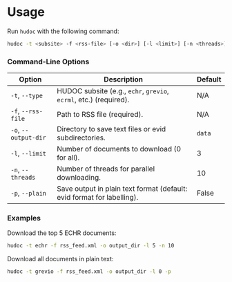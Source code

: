 # Usage

Run `hudoc` with the following command:

```bash
hudoc -t <subsite> -f <rss-file> [-o <dir>] [-l <limit>] [-n <threads>] [-p]
```

### Command-Line Options

| Option                | Description                                                                 | Default         |
|-----------------------|-----------------------------------------------------------------------------|-----------------|
| `-t`, `--type`        | HUDOC subsite (e.g., `echr`, `grevio`, `ecrml`, etc.) (required).            | N/A             |
| `-f`, `--rss-file`    | Path to RSS file (required).                                                | N/A             |
| `-o`, `--output-dir`  | Directory to save text files or evid subdirectories.                         | `data`          |
| `-l`, `--limit`       | Number of documents to download (0 for all).                                 | 3               |
| `-n`, `--threads`     | Number of threads for parallel downloading.                                  | 10              |
| `-p`, `--plain`       | Save output in plain text format (default: evid format for labelling).       | False           |

### Examples

Download the top 5 ECHR documents:

```bash
hudoc -t echr -f rss_feed.xml -o output_dir -l 5 -n 10
```

Download all documents in plain text:

```bash
hudoc -t grevio -f rss_feed.xml -o output_dir -l 0 -p
```
